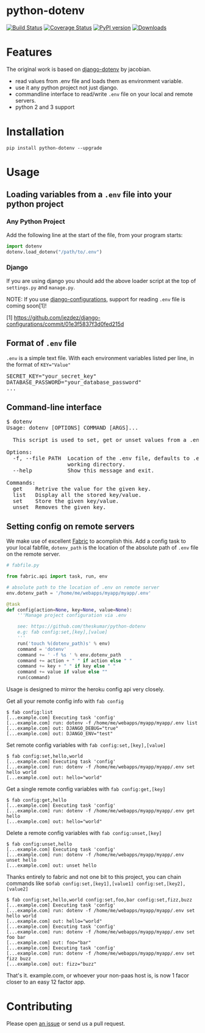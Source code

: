 # python-dotenv

[![Build Status](https://travis-ci.org/theskumar/python-dotenv.svg?branch=master)](https://travis-ci.org/theskumar/python-dotenv) [![Coverage Status](https://coveralls.io/repos/theskumar/python-dotenv/badge.svg?branch=master)](https://coveralls.io/r/theskumar/python-dotenv?branch=master) [![PyPI version](https://badge.fury.io/py/python-dotenv.svg)](http://badge.fury.io/py/python-dotenv) [![Downloads](https://pypip.in/download/python-dotenv/badge.svg)](https://pypi.python.org/pypi/python-dotenv/)

# Features

The original work is based on [django-dotenv](https://github.com/jacobian/django-dotenv) by jacobian.

- read values from .env file and loads them as environment variable.
- use it any python project not just django.
- commandline interface to read/write `.env` file on your local and remote servers.
- python 2 and 3 support


# Installation

```
pip install python-dotenv --upgrade
```

# Usage

## Loading variables from a `.env` file into your python project

### Any Python Project

Add the following line at the start of the file, from your program starts:

```python
import dotenv
dotenv.load_dotenv("/path/to/.env")
```

### Django

If you are using django you should add the above loader script at the top of `settings.py` and `manage.py`.

NOTE: If you use [django-configurations], support for reading `.env` file is coming soon[1]!

[1] https://github.com/jezdez/django-configurations/commit/01e3f5837f3d0fed215d

[django-configurations]: https://github.com/jezdez/django-configurations


## Format of `.env` file

`.env` is a simple text file. With each environment variables listed per line, in the format of `KEY="Value"`

<pre>
SECRET_KEY="your_secret_key"
DATABASE_PASSWORD="your_database_password"
...
</pre>

## Command-line interface

<pre>
$ dotenv
Usage: dotenv [OPTIONS] COMMAND [ARGS]...

  This script is used to set, get or unset values from a .env file.

Options:
  -f, --file PATH  Location of the .env file, defaults to .env file in current
                   working directory.
  --help           Show this message and exit.

Commands:
  get    Retrive the value for the given key.
  list   Display all the stored key/value.
  set    Store the given key/value.
  unset  Removes the given key.
</pre>

## Setting config on remote servers

We make use of excellent [Fabric] to acomplish this. Add a config task to your local fabfile, `dotenv_path` is the location of the absolute path of `.env` file on the remote server.

[Fabric]: http://www.fabfile.org/

```python
# fabfile.py

from fabric.api import task, run, env

# absolute path to the location of .env on remote server
env.dotenv_path = '/home/me/webapps/myapp/myapp/.env'

@task
def config(action=None, key=None, value=None):
    '''Manage project configuration via .env

    see: https://github.com/theskumar/python-dotenv
    e.g: fab config:set,[key],[value]
    '''
    run('touch %(dotenv_path)s' % env)
    command = 'dotenv'
    command += ' -f %s ' % env.dotenv_path
    command += action + " " if action else " "
    command += key + " " if key else " "
    command += value if value else ""
    run(command)
```

Usage is designed to mirror the heroku config api very closely.

Get all your remote config info with `fab config`
```
$ fab config:list
[...example.com] Executing task 'config'
[...example.com] run: dotenv -f /home/me/webapps/myapp/myapp/.env list
[...example.com] out: DJANGO_DEBUG="true"
[...example.com] out: DJANGO_ENV="test"
```

Set remote config variables with `fab config:set,[key],[value]`
```
$ fab config:set,hello,world
[...example.com] Executing task 'config'
[...example.com] run: dotenv -f /home/me/webapps/myapp/myapp/.env set hello world
[...example.com] out: hello="world"
```

Get a single remote config variables with `fab config:get,[key]`
```
$ fab config:get,hello
[...example.com] Executing task 'config'
[...example.com] run: dotenv -f /home/me/webapps/myapp/myapp/.env get hello
[...example.com] out: hello="world"
```

Delete a remote config variables with `fab config:unset,[key]`
```
$ fab config:unset,hello
[...example.com] Executing task 'config'
[...example.com] run: dotenv -f /home/me/webapps/myapp/myapp/.env unset hello
[...example.com] out: unset hello
```

Thanks entirely to fabric and not one bit to this project, you can chain commands like so`fab config:set,[key1],[value1] config:set,[key2],[value2]`
```
$ fab config:set,hello,world config:set,foo,bar config:set,fizz,buzz
[...example.com] Executing task 'config'
[...example.com] run: dotenv -f /home/me/webapps/myapp/myapp/.env set hello world
[...example.com] out: hello="world"
[...example.com] Executing task 'config'
[...example.com] run: dotenv -f /home/me/webapps/myapp/myapp/.env set foo bar
[...example.com] out: foo="bar"
[...example.com] Executing task 'config'
[...example.com] run: dotenv -f /home/me/webapps/myapp/myapp/.env set fizz buzz
[...example.com] out: fizz="buzz"
```

That's it. example.com, or whoever your non-paas host is, is now 1 facor closer to an easy 12 factor app.

# Contributing

Please open [an issue] or send us a pull request.

[an issue]: https://github.com/theskumar/python-dotenv/issues/new
